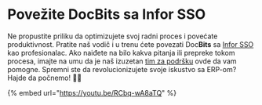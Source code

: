# Povežite DocBits sa Infor SSO

Ne propustite priliku da optimizujete svoj radni proces i povećate produktivnost. Pratite naš vodič i u trenu ćete povezati Doc**Bits** sa [Infor SSO](https://docbits.com/de/doc/docbits-mit-infor/infor-sso-de/) kao profesionalac. Ako naiđete na bilo kakva pitanja ili prepreke tokom procesa, imajte na umu da je naš izuzetan [tim za podršku](https://docbits.com/de/doc/support-in-docbits/) ovde da vam pomogne. Spremni ste da revolucionizujete svoje iskustvo sa ERP-om? Hajde da počnemo! 🚀🔗

{% embed url="https://youtu.be/RCbq-wA8aTQ" %}
